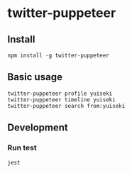 # twitter-puppeteer

## Install
```
npm install -g twitter-puppeteer
```

## Basic usage
```
twitter-puppeteer profile yuiseki
twitter-puppeteer timeline yuiseki
twitter-puppeteer search from:yuiseki
```

## Development

### Run test
```
jest
```